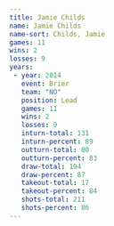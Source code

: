 ```yaml
---
title: Jamie Childs
name: Jamie Childs
name-sort: Childs, Jamie
games: 11
wins: 2
losses: 9
years:
 - year: 2014
   event: Brier
   team: "NO"
   position: Lead
   games: 11
   wins: 2
   losses: 9
   inturn-total: 131
   inturn-percent: 89
   outturn-total: 80
   outturn-percent: 83
   draw-total: 194
   draw-percent: 87
   takeout-total: 17
   takeout-percent: 84
   shots-total: 211
   shots-percent: 86
---
```

